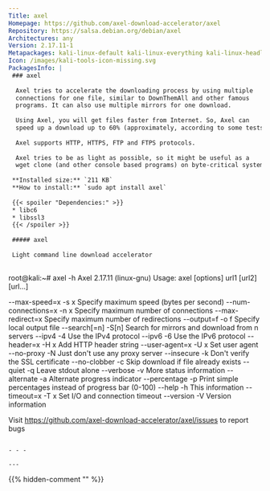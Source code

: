 ```yaml
---
Title: axel
Homepage: https://github.com/axel-download-accelerator/axel
Repository: https://salsa.debian.org/debian/axel
Architectures: any
Version: 2.17.11-1
Metapackages: kali-linux-default kali-linux-everything kali-linux-headless kali-linux-large 
Icon: /images/kali-tools-icon-missing.svg
PackagesInfo: |
 ### axel
 
  Axel tries to accelerate the downloading process by using multiple
  connections for one file, similar to DownThemAll and other famous
  programs. It can also use multiple mirrors for one download.
   
  Using Axel, you will get files faster from Internet. So, Axel can
  speed up a download up to 60% (approximately, according to some tests).
   
  Axel supports HTTP, HTTPS, FTP and FTPS protocols.
   
  Axel tries to be as light as possible, so it might be useful as a
  wget clone (and other console based programs) on byte-critical systems.
 
 **Installed size:** `211 KB`  
 **How to install:** `sudo apt install axel`  
 
 {{< spoiler "Dependencies:" >}}
 * libc6 
 * libssl3 
 {{< /spoiler >}}
 
 ##### axel
 
 Light command line download accelerator
 
 ```
 root@kali:~# axel -h
 Axel 2.17.11 (linux-gnu)
 Usage: axel [options] url1 [url2] [url...]
 
 --max-speed=x		-s x	Specify maximum speed (bytes per second)
 --num-connections=x	-n x	Specify maximum number of connections
 --max-redirect=x		Specify maximum number of redirections
 --output=f		-o f	Specify local output file
 --search[=n]		-S[n]	Search for mirrors and download from n servers
 --ipv4			-4	Use the IPv4 protocol
 --ipv6			-6	Use the IPv6 protocol
 --header=x		-H x	Add HTTP header string
 --user-agent=x		-U x	Set user agent
 --no-proxy		-N	Just don't use any proxy server
 --insecure		-k	Don't verify the SSL certificate
 --no-clobber		-c	Skip download if file already exists
 --quiet			-q	Leave stdout alone
 --verbose		-v	More status information
 --alternate		-a	Alternate progress indicator
 --percentage		-p	Print simple percentages instead of progress bar (0-100)
 --help			-h	This information
 --timeout=x		-T x	Set I/O and connection timeout
 --version		-V	Version information
 
 Visit https://github.com/axel-download-accelerator/axel/issues to report bugs
 ```
 
 - - -
 
---
```

{{% hidden-comment "<!--Do not edit anything above this line-->" %}}
